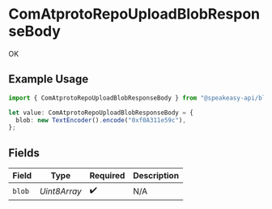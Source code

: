 # ComAtprotoRepoUploadBlobResponseBody

OK

## Example Usage

```typescript
import { ComAtprotoRepoUploadBlobResponseBody } from "@speakeasy-api/bluesky/models/operations";

let value: ComAtprotoRepoUploadBlobResponseBody = {
  blob: new TextEncoder().encode("0xf0A311e59c"),
};
```

## Fields

| Field              | Type               | Required           | Description        |
| ------------------ | ------------------ | ------------------ | ------------------ |
| `blob`             | *Uint8Array*       | :heavy_check_mark: | N/A                |